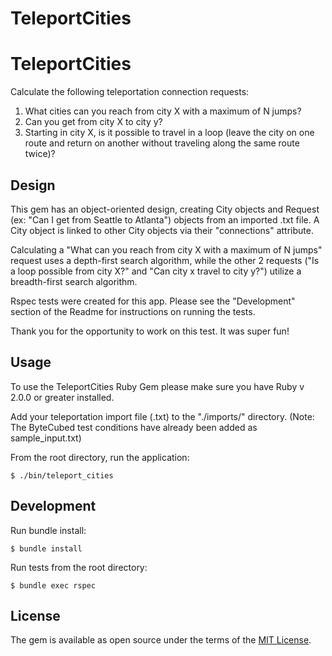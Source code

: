 # TeleportCities

# TeleportCities

Calculate the following teleportation connection requests:

1. What cities can you reach from city X with a maximum of N jumps? 
2. Can you get from city X to city y?
3. Starting in city X, is it possible to travel in a loop (leave the city on one route and return on another without traveling along the same route twice)?

## Design

This gem has an object-oriented design, creating City objects and Request (ex: "Can I get from Seattle to Atlanta") objects from an imported .txt file.  A City object is linked to other City objects via their "connections" attribute.

Calculating a "What can you reach from city X with a maximum of N jumps" request uses a depth-first search algorithm, while the other 2 requests ("Is a loop possible from city X?" and "Can city x travel to city y?") utilize a breadth-first search algorithm.

Rspec tests were created for this app.  Please see the "Development" section of the Readme for instructions on running the tests.

Thank you for the opportunity to work on this test.  It was super fun!

## Usage



To use the TeleportCities Ruby Gem please make sure you have Ruby v 2.0.0 or greater installed.

Add your teleportation import file (.txt) to the "./imports/" directory. 
(Note: The ByteCubed test conditions have already been added as sample_input.txt)

From the root directory, run the application:

```
$ ./bin/teleport_cities
```

## Development

Run bundle install:

    $ bundle install

Run tests from the root directory:

    $ bundle exec rspec


## License

The gem is available as open source under the terms of the [MIT License](https://opensource.org/licenses/MIT).

